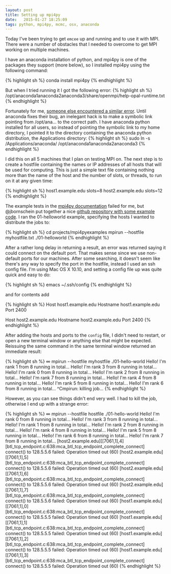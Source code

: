 ```yaml
---
layout: post
title: Setting up mpi4py
date:   2015-01-27 18:25:09
tags: python, mpi4py, mcmc, osx, anaconda
---
```


Today I've been trying to get `emcee` up and running and to use it with MPI. There were a number of obstacles that I needed to overcome to get MPI working on multiple machines.

I have an anaconda installation of python, and mpi4py is one of the packages they support (more below), so I installed mpi4py using the following command:

{% highlight sh %}
conda install mpi4py
{% endhighlight %}

But when I tried running it I got the following error:
{% highlight sh %}
/opt/anaconda1anaconda2anaconda3/share/openmpi/help-opal-runtime.txt
{% endhighlight %}

Fortunately for me, [someone else encountered a similar error](https://groups.google.com/a/continuum.io/forum/#!topic/anaconda/7CsGQKNvcdQ). Until anaconda fixes their bug, an inelegant hack is to make a symbolic link pointing from /opt/ana... to the correct path. I have anaconda python installed for all users, so instead of pointing the symbolic link to my home directory, I pointed it to the directory containing the anaconda python distribution, the Applications directory:
{% highlight sh %}
sudo ln -s /Applications/anaconda/ /opt/anaconda1anaconda2anaconda3
{% endhighlight %}

I did this on all 5 machines that I plan on testing MPI on. The next step is to create a hostfile containing the names or IP addresses of all hosts that will be used for computing. This is just a simple text file containing nothing more than the name of the host and the number of slots, or threads, to run on it at any given time:

{% highlight sh %}
host1.example.edu slots=8
host2.example.edu slots=12
{% endhighlight %}

The example tests in the [mpi4py documentation](http://mpi4py.scipy.org/docs/usrman/install.html) failed for me, but @jbornschein put together a nice [github repository with some example code](https://github.com/jbornschein/mpi4py-examples). I ran the 01-helloworld example, specifying the hosts I wanted to distribute the jobs to:

{% highlight sh %}
cd projects/mpi4pyexamples
mpirun --hostfile myhostfile.txt ./01-helloworld
{% endhighlight %}

After a rather long delay in returning a result, an error was returned saying it could connect on the default port. That makes sense since we use non-default ports for our machines. After some searching, it doesn't seem like there's any way to specify the port in the hostfile, instead I used an ssh config file. I'm using Mac OS X 10.10, and setting a config file up was quite quick and easy to do:

{% highlight sh %}
emacs ~/.ssh/config
{% endhighlight %}

and for contents add

{% highlight sh %}
Host host1.example.edu
   Hostname host1.example.edu
   Port 2400

Host host2.example.edu
   Hostname host2.example.edu
   Port 2400
{% endhighlight %}

After adding the hosts and ports to the `config` file, I didn't need to restart, or open a new terminal window or anything else that might be expected. Reissuing the same command in the same terminal window returned an immediate result:

{% highlight sh %}
∞ mpirun --hostfile myhostfile ./01-hello-world
Hello! I'm rank 1 from 8 running in total...
Hello! I'm rank 3 from 8 running in total...
Hello! I'm rank 0 from 8 running in total...
Hello! I'm rank 2 from 8 running in total...
Hello! I'm rank 7 from 8 running in total...
Hello! I'm rank 4 from 8 running in total...
Hello! I'm rank 5 from 8 running in total...
Hello! I'm rank 6 from 8 running in total...
^Cmpirun: killing job...
{% endhighlight %}

However, as you can see things didn't end very well. I had to kill the job, otherwise I end up with a strange error:

{% highlight sh %}
∞ mpirun --hostfile hostfile ./01-hello-world
Hello! I'm rank 0 from 8 running in total...
Hello! I'm rank 3 from 8 running in total...
Hello! I'm rank 1 from 8 running in total...
Hello! I'm rank 2 from 8 running in total...
Hello! I'm rank 4 from 8 running in total...
Hello! I'm rank 5 from 8 running in total...
Hello! I'm rank 6 from 8 running in total...
Hello! I'm rank 7 from 8 running in total...
[host2.example.edu][[7061,1],4][btl_tcp_endpoint.c:638:mca_btl_tcp_endpoint_complete_connect] connect() to 128.5.5.6 failed: Operation timed out (60)
[host2.example.edu][[7061,1],5][btl_tcp_endpoint.c:638:mca_btl_tcp_endpoint_complete_connect] connect() to 128.5.5.6 failed: Operation timed out (60)
[host2.example.edu][[7061,1],6][btl_tcp_endpoint.c:638:mca_btl_tcp_endpoint_complete_connect] connect() to 128.5.5.6 failed: Operation timed out (60)
[host2.example.edu][[7061,1],7][btl_tcp_endpoint.c:638:mca_btl_tcp_endpoint_complete_connect] connect() to 128.5.5.6 failed: Operation timed out (60)
[host1.example.edu][[7061,1],0][btl_tcp_endpoint.c:638:mca_btl_tcp_endpoint_complete_connect] connect() to 128.5.5.5 failed: Operation timed out (60)
[host1.example.edu][[7061,1],1][btl_tcp_endpoint.c:638:mca_btl_tcp_endpoint_complete_connect] connect() to 128.5.5.5 failed: Operation timed out (60)
[host1.example.edu][[7061,1],2][btl_tcp_endpoint.c:638:mca_btl_tcp_endpoint_complete_connect] connect() to 128.5.5.5 failed: Operation timed out (60)
[host1.example.edu][[7061,1],3][btl_tcp_endpoint.c:638:mca_btl_tcp_endpoint_complete_connect] connect() to 128.5.5.5 failed: Operation timed out (60)
{% endhighlight %}
